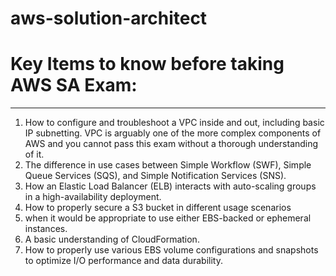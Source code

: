 # aws-solution-architect
# Key Items to know before taking AWS SA Exam:
---------------------------------------------------------
1. How to configure and troubleshoot a VPC inside and out, including basic IP subnetting. 
   VPC is arguably one of the more complex components of AWS and you cannot pass this exam without a thorough understanding of it.
2. The difference in use cases between Simple Workflow (SWF), Simple Queue Services (SQS), and Simple Notification Services (SNS).
3. How an Elastic Load Balancer (ELB) interacts with auto-scaling groups in a high-availability deployment.
4. How to properly secure a S3 bucket in different usage scenarios
5. when it would be appropriate to use either EBS-backed or ephemeral instances.
6. A basic understanding of CloudFormation.
7. How to properly use various EBS volume configurations and snapshots to optimize I/O performance and data durability.
